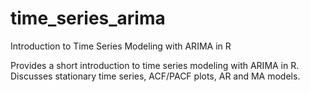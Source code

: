 # time_series_arima
Introduction to Time Series Modeling with ARIMA in R

Provides a short introduction to time series modeling with ARIMA in R. Discusses stationary time series, ACF/PACF plots, AR and MA models.
